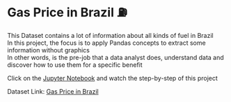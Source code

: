 # Gas Price in Brazil ⛽

This Dataset contains a lot of information about all kinds of fuel in Brazil  
In this project, the focus is to apply Pandas concepts to extract some information without graphics  
In other words, is the pre-job that a data analyst does, understand data and discover how to use them for a specific benefit  

Click on the [Jupyter Notebook](https://github.com/marco-rocha97/gas-price-in-brazil/blob/main/gas-price-in-brazil.ipynb) and watch the step-by-step of this project

Dataset Link: [Gas Price in Brazil](https://www.kaggle.com/datasets/matheusfreitag/gas-prices-in-brazil)
